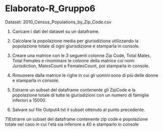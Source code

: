 # Elaborato-R_Gruppo6
Dataset: 2010_Census_Populations_by_Zip_Code.csv

1) Caricare i dati del dataset su un dataframe. 

2) Calcolare la popolazione media per giurisdizione utilizzando la popolazione totale di ogni giurisdizione e stamparla in console.

3) Creare una matrice con le 3 seguenti colonne Zip Code, Total Males, Total Females e rinominare le colonne della matrice coi nomi Jurisdiction, MalesCount e FemalesCount, poi stamparla in console.

4) Rimuovere dalla matrice le righe in cui gli uomini sono di più delle donne e stamparla in console.

5) Estrarre un subset del dataframe contenente gli ZipCode e la popolazione totale di tutte le giurisdizioni con un numero di famiglie inferiori a 15000.

6) Salvare sul file Output4.txt il subset ottenuto al punto precedente.

7)Estrarre un subset del dataframe contenente zip code e popolazione totale nel caso in cui l'età sia inferiore a 40 e stamparlo in console
